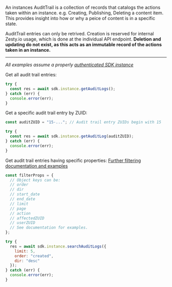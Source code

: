 An instances AuditTrail is a collection of records that catalogs the actions taken within an instance. e.g. Creating, Publishing, Deleting a content item. This provides insight into how or why a peice of content is in a specific state.

AuditTrail entries can only be retrived. Creation is reserved for internal Zesty.io usage, which is done at the individual API endpoint. **Deletion and updating do not exist, as this acts as an immutable record of the actions taken in an instance.**

---

*All examples assume a properly [authenticated SDK instance](https://github.com/zesty-io/node-sdk/wiki/instantiation)*

Get all audit trail entries:
```JavaScript
try {
  const res = await sdk.instance.getAuditLogs();
} catch (err) {
  console.error(err);
}
```

Get a specific audit trail entry by ZUID:
```JavaScript
const auditZUID = "15-..."; // Audit trail entry ZUIDs begin with 15

try {
  const res = await sdk.instance.getAuditLog(auditZUID);
} catch (err) {
  console.error(err);
}
```

Get audit trail entries having specific properties:
[Further filtering documentation and examples](https://instances-api.zesty.org/?version=latest#fc78edce-069d-4948-8209-733a3c02e8dc)
```JavaScript
const filterProps = {
  // Object keys can be:
  // order
  // dir
  // start_date
  // end_date
  // limit
  // page
  // action
  // affectedZUID
  // userZUID
  // See documentation for examples.
};

try {
  res = await sdk.instance.searchAuditLogs({
    limit: 5,
    order: "created",
    dir: "desc"
  });
} catch (err) {
  console.error(err);
}
```
